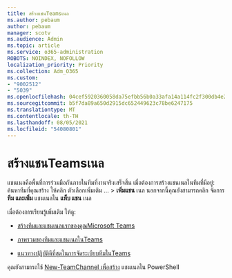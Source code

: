 ```yaml
---
title: สร้างแชนTeamsเนล
ms.author: pebaum
author: pebaum
manager: scotv
ms.audience: Admin
ms.topic: article
ms.service: o365-administration
ROBOTS: NOINDEX, NOFOLLOW
localization_priority: Priority
ms.collection: Adm_O365
ms.custom:
- "9002512"
- "5039"
ms.openlocfilehash: 04cef5920360058da75efbb56b0a33afa14a114fc2f300db4e26cdd8eef1aee2
ms.sourcegitcommit: b5f7da89a650d2915dc652449623c78be6247175
ms.translationtype: MT
ms.contentlocale: th-TH
ms.lasthandoff: 08/05/2021
ms.locfileid: "54080801"
---
```

# <a name="create-a-teams-channel"></a>สร้างแชนTeamsเนล

แชนเนลคือพื้นที่การร่วมมือกันภายในทีมที่งานจริงเสร็จสิ้น เมื่อต้องการสร้างแชนเนลในทีมที่มีอยู่: ค้นหาทีมที่คุณสร้าง ให้คลิก ตัวเลือกเพิ่มเติม ... > **เพิ่มแชน** เนล นอกจากนี้คุณยังสามารถคลิก จัดการ **ทีม และเพิ่ม** แชนเนลใน **แท็บ แชน** เนล

เมื่อต้องการเรียนรู้เพิ่มเติม ให้ดู:

- [สร้างทีมและแชนเนลแรกของคุณMicrosoft Teams](https://docs.microsoft.com/MicrosoftTeams/get-started-with-teams-create-your-first-teams-and-channels)

- [ภาพรวมของทีมและแชนเนลในTeams](https://docs.microsoft.com/microsoftteams/teams-channels-overview)

- [แนวทางปฏิบัติดีที่สุดในการจัดระเบียบทีมในTeams](https://docs.microsoft.com/MicrosoftTeams/best-practices-organizing)

คุณยังสามารถใช้ [New-TeamChannel เพื่อสร้าง](https://docs.microsoft.com/powershell/module/teams/new-teamchannel?view=teams-ps) แชนเนลใน PowerShell 
